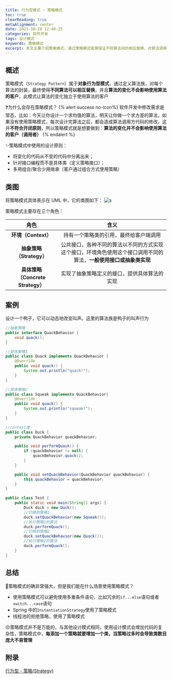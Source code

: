 ```yaml
---
title: 行为型模式 ☞ 策略模式
toc: true
clearReading: true
metaAlignment: center
date: 2021-10-28 12:40:25
categories: 软件开发
tags: 设计模式
keywords: 策略模式
excerpt: 本文主要介绍策略模式，通过策略模式能够保证不同算法间的相互替换，对算法调用者是透明的
---
```


<!-- toc -->

## 概述

策略模式（`Strategy Pattern`）属于**对象行为型模式**，通过定义算法族，对每个算法的封装，最终使得**不同算法可以相互替换**，并且**算法的变化不会影响使用算法的客户**，此模式让算法的变化独立于使用算法的客户

:question:为什么会存在策略模式？
{% alert success no-icon%}
软件开发中修改需求是常态，比如：今天让你设计一个求均值的算法，明天让你做一个求方差的算法，如果没有使用策略模式，每次设计完算法之后，都会造成算法调用方代码的修改，这并**不符合开闭原则**，所以策略模式就是想要做到：**算法的变化并不会影响使用算法的客户（调用者）**
{% endalert %}

:sparkles:策略模式中使用的设计原则：

- 将变化的代码从不变的代码中分离出来；
- 针对接口编程而不是具体类（定义策略接口）；
- 多用组合/聚合少用继承（客户通过组合方式使用策略）

## 类图

将策略模式具体表示在 UML 中，它的类图如下：
![s](https://cdn.jsdelivr.net/gh/pineapple-man/blogImage@main/image/designPattern/策略模式类图.png)

策略模式主要存在三个角色：

|               角色                |                                                        含义                                                        |
| :-------------------------------: | :----------------------------------------------------------------------------------------------------------------: |
|        **环境（Context）**        |                                       持有一个策略类的引用，最终给客户端调用                                       |
|     **抽象策略（Strategy）**      | 公共接口，各种不同的算法以不同的方式实现这个接口，环境角色使用这个接口调用不同的算法，**一般使用接口或抽象类实现** |
| **具体策略（Concrete Strategy）** |                                    实现了抽象策略定义的接口，提供具体算法的实现                                    |

## 案例

设计一个鸭子，它可以动态地改变叫声。这里的算法族是鸭子的叫声行为

```java
//抽象策略
public interface QuackBehavior {
    void quack();
}
```

```java
//具体策略1
public class Quack implements QuackBehavior {
    @Override
    public void quack() {
        System.out.println("quack!");
    }
}
```

```java
//具体策略2
public class Squeak implements QuackBehavior{
    @Override
    public void quack() {
        System.out.println("squeak!");
    }
}
```

```java
//context类
public class Duck {
    private QuackBehavior quackBehavior;

    public void performQuack() {
        if (quackBehavior != null) {
            quackBehavior.quack();
        }
    }

    public void setQuackBehavior(QuackBehavior quackBehavior) {
        this.quackBehavior = quackBehavior;
    }
}
```

```java
public class Test {
    public static void main(String[] args) {
        Duck duck = new Duck();
        //切换到策略1
        duck.setQuackBehavior(new Squeak());
        //执行策略1的算法
        duck.performQuack();
        //切换到策略2
        duck.setQuackBehavior(new Quack());
        //执行策略2的算法
        duck.performQuack();
    }
}
```

## 总结

:thinking:策略模式的确非常强大，但是我们能在什么场景使用策略模式？

- 使用策略模式可以避免使用多重条件语句，比如冗余的`if...else`语句或者`switch...case`语句
- Spring 中的`InstantiationStrategy`使用了策略模式
- 线程池的拒绝策略，使用了策略模式

:persevere:策略模式并不是万能的，与其他设计模式相同，使用设计模式会增加代码的复杂性，策略模式中，**每添加一个策略就要增加一个类，当策略过多时会导致类数目庞大不易管理**

## 附录

[行为型 - 策略(Strategy)](https://www.pdai.tech/md/dev-spec/pattern/16_strategy.html)
